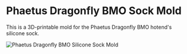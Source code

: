 # Phaetus Dragonfly BMO Sock Mold

This is a 3D-printable mold for the Phaetus Dragonfly BMO hotend's silicone sock.

<img src="https://github.com/TheOfficialCzex/Phaetus-Dragonfly-BMO-Sock-Mold/blob/main/Dragonfly%20BMO%20Sock%20Explosion.gif" alt="Phaetus Dragonfly BMO Silicone Sock Mold"/>
